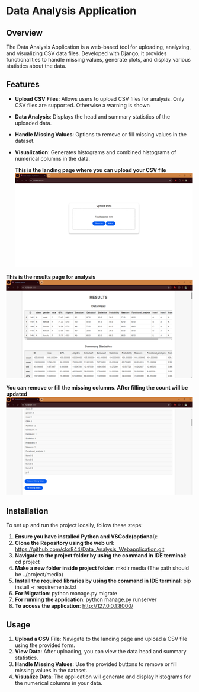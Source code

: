 # Data Analysis Application

## Overview
The Data Analysis Application is a web-based tool for uploading, analyzing, and visualizing CSV data files. Developed with Django, it provides functionalities to handle missing values, generate plots, and display various statistics about the data.

## Features
- **Upload CSV Files**: Allows users to upload CSV files for analysis. Only CSV files are supported. Otherwise a warning is shown
- **Data Analysis**: Displays the head and summary statistics of the uploaded data.
- **Handle Missing Values**: Options to remove or fill missing values in the dataset.  
- **Visualization**: Generates histograms and combined histograms of numerical columns in the data.

   **This is the landing page where you can upload your CSV file**
![Application Screenshot](project/images/landing_page.png)

**This is the results page for analysis**
![Application Screenshot](project/images/result1.png)

**You can remove or fill the missing columns. After filling the count will be updated**
![Application Screenshot](project/images/result2.png)

## Installation
To set up and run the project locally, follow these steps:
1. **Ensure you have installed Python and VSCode(optional)**:
2.  **Clone the Repository using the web url**:
   https://github.com/cks844/Data_Analysis_Webapplication.git
3. **Navigate to the project folder by using the command in IDE terminal**:
   cd project
4. **Make a new folder inside project folder**:
   mkdir media
   (The path should be ../project/media)
5. **Install the required libraries by using the command in IDE terminal**:
   pip install -r requirements.txt
6. **For Migration**:
   python manage.py migrate
7. **For running the application**:
   python manage.py runserver
8. **To access the application**:
   http://127.0.0.1:8000/

## Usage
1. **Upload a CSV File**:
   Navigate to the landing page and upload a CSV file using the provided form.
2. **View Data**: 
   After uploading, you can view the data head and summary statistics.
3. **Handle Missing Values**:
   Use the provided buttons to remove or fill missing values in the dataset.
4. **Visualize Data**:
   The application will generate and display histograms for the numerical columns in your data.

   
